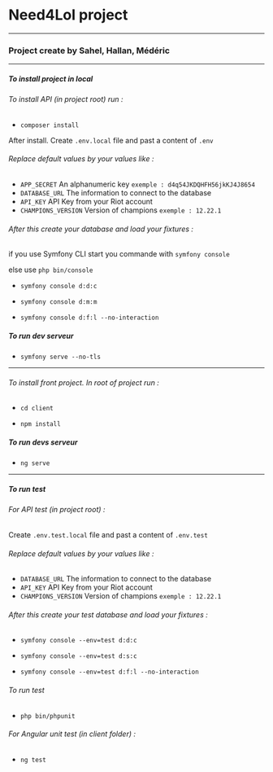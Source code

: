 # Need4Lol project

---

### Project create by Sahel, Hallan, Médéric

---

##### To install project in local

###### To install API (in project root) run :

- `composer install`

After install. Create `.env.local` file and past a content of `.env`

###### Replace default values by your values like :

- `APP_SECRET` An alphanumeric key `exemple : d4q54JKDQHFH56jkKJ4J8654`
- `DATABASE_URL` The information to connect to the database
- `API_KEY` API Key from your Riot account
- `CHAMPIONS_VERSION` Version of champions `exemple : 12.22.1`

###### After this create your database and load your fixtures :

if you use Symfony CLI start you commande with `symfony console`

else use `php bin/console`

- `symfony console d:d:c`

- `symfony console d:m:m`

- `symfony console d:f:l --no-interaction`

##### To run dev serveur

- `symfony serve --no-tls`

---

###### To install front project. In root of project run :

- `cd client`

- `npm install`

##### To run devs serveur 

- `ng serve`

---

##### To run test

###### For API test (in project root) :

Create `.env.test.local` file and past a content of `.env.test`

###### Replace default values by your values like :

- `DATABASE_URL` The information to connect to the database
- `API_KEY` API Key from your Riot account
- `CHAMPIONS_VERSION` Version of champions `exemple : 12.22.1`

###### After this create your test database and load your fixtures :

- `symfony console --env=test d:d:c`

- `symfony console --env=test d:s:c`

- `symfony console --env=test d:f:l --no-interaction`

###### To run test

- `php bin/phpunit`

###### For Angular unit test (in client folder) :

- `ng test`
